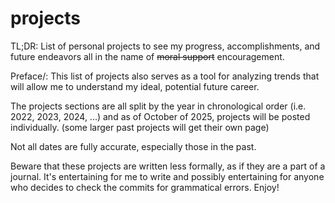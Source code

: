 # projects
TL;DR: List of personal projects to see my progress, accomplishments, and future endeavors all in the name of ~~moral support~~ encouragement.


Preface/:
This list of projects also serves as a tool for analyzing trends that will allow me to understand my ideal, potential future career.

The projects sections are all split by the year in chronological order (i.e. 2022, 2023, 2024, ...) and as of October of 2025, projects will be posted individually. (some larger past projects will get their own page)

Not all dates are fully accurate, especially those in the past.

Beware that these projects are written less formally, as if they are a part of a journal. It's entertaining for me to write and possibly entertaining for anyone who decides to check the commits for grammatical errors. Enjoy!
